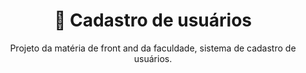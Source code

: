 <h1 align="center">
🔗 Cadastro de usuários
</h1>
<p align="center">Projeto da matéria de front and da faculdade, sistema de cadastro de usuários.</p>
